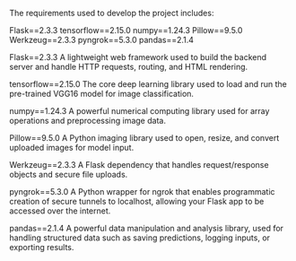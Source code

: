 The requirements used to develop the project includes:

Flask==2.3.3
tensorflow==2.15.0
numpy==1.24.3
Pillow==9.5.0
Werkzeug==2.3.3
pyngrok==5.3.0
pandas==2.1.4


Flask==2.3.3
A lightweight web framework used to build the backend server and handle HTTP requests, routing, and HTML rendering.

tensorflow==2.15.0
The core deep learning library used to load and run the pre-trained VGG16 model for image classification.

numpy==1.24.3
A powerful numerical computing library used for array operations and preprocessing image data.

Pillow==9.5.0
A Python imaging library used to open, resize, and convert uploaded images for model input.

Werkzeug==2.3.3
A Flask dependency that handles request/response objects and secure file uploads.

pyngrok==5.3.0
A Python wrapper for ngrok that enables programmatic creation of secure tunnels to localhost, allowing your Flask app to be accessed over the internet.

pandas==2.1.4
A powerful data manipulation and analysis library, used for handling structured data such as saving predictions, logging inputs, or exporting results.


